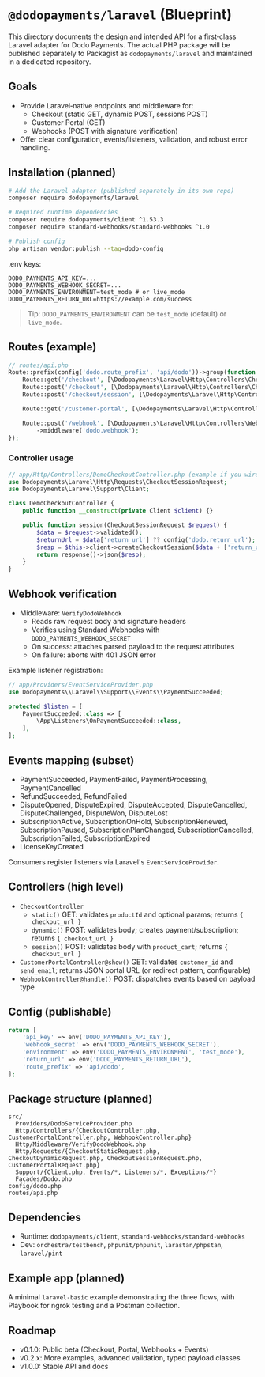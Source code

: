 # `@dodopayments/laravel` (Blueprint)

This directory documents the design and intended API for a first‑class Laravel adapter for Dodo Payments. The actual PHP package will be published separately to Packagist as `dodopayments/laravel` and maintained in a dedicated repository.

## Goals

- Provide Laravel‑native endpoints and middleware for:
  - Checkout (static GET, dynamic POST, sessions POST)
  - Customer Portal (GET)
  - Webhooks (POST with signature verification)
- Offer clear configuration, events/listeners, validation, and robust error handling.

## Installation (planned)

```bash
# Add the Laravel adapter (published separately in its own repo)
composer require dodopayments/laravel

# Required runtime dependencies
composer require dodopayments/client ^1.53.3
composer require standard-webhooks/standard-webhooks ^1.0

# Publish config
php artisan vendor:publish --tag=dodo-config
```

.env keys:

```
DODO_PAYMENTS_API_KEY=...
DODO_PAYMENTS_WEBHOOK_SECRET=...
DODO_PAYMENTS_ENVIRONMENT=test_mode # or live_mode
DODO_PAYMENTS_RETURN_URL=https://example.com/success
```

> Tip: `DODO_PAYMENTS_ENVIRONMENT` can be `test_mode` (default) or `live_mode`.

## Routes (example)

```php
// routes/api.php
Route::prefix(config('dodo.route_prefix', 'api/dodo'))->group(function () {
    Route::get('/checkout', [\Dodopayments\Laravel\Http\Controllers\CheckoutController::class, 'static']);
    Route::post('/checkout', [\Dodopayments\Laravel\Http\Controllers\CheckoutController::class, 'dynamic']);
    Route::post('/checkout/session', [\Dodopayments\Laravel\Http\Controllers\CheckoutController::class, 'session']);

    Route::get('/customer-portal', [\Dodopayments\Laravel\Http\Controllers\CustomerPortalController::class, 'show']);

    Route::post('/webhook', [\Dodopayments\Laravel\Http\Controllers\WebhookController::class, 'handle'])
        ->middleware('dodo.webhook');
});
```

### Controller usage

```php
// app/Http/Controllers/DemoCheckoutController.php (example if you wire your own)
use Dodopayments\Laravel\Http\Requests\CheckoutSessionRequest;
use Dodopayments\Laravel\Support\Client;

class DemoCheckoutController {
    public function __construct(private Client $client) {}

    public function session(CheckoutSessionRequest $request) {
        $data = $request->validated();
        $returnUrl = $data['return_url'] ?? config('dodo.return_url');
        $resp = $this->client->createCheckoutSession($data + ['return_url' => $returnUrl]);
        return response()->json($resp);
    }
}
```

## Webhook verification

- Middleware: `VerifyDodoWebhook`
  - Reads raw request body and signature headers
  - Verifies using Standard Webhooks with `DODO_PAYMENTS_WEBHOOK_SECRET`
  - On success: attaches parsed payload to the request attributes
  - On failure: aborts with 401 JSON error

Example listener registration:

```php
// app/Providers/EventServiceProvider.php
use Dodopayments\\Laravel\\Support\\Events\\PaymentSucceeded;

protected $listen = [
    PaymentSucceeded::class => [
        \App\Listeners\OnPaymentSucceeded::class,
    ],
];
```

## Events mapping (subset)

- PaymentSucceeded, PaymentFailed, PaymentProcessing, PaymentCancelled
- RefundSucceeded, RefundFailed
- DisputeOpened, DisputeExpired, DisputeAccepted, DisputeCancelled, DisputeChallenged, DisputeWon, DisputeLost
- SubscriptionActive, SubscriptionOnHold, SubscriptionRenewed, SubscriptionPaused, SubscriptionPlanChanged, SubscriptionCancelled, SubscriptionFailed, SubscriptionExpired
- LicenseKeyCreated

Consumers register listeners via Laravel's `EventServiceProvider`.

## Controllers (high level)

- `CheckoutController`
  - `static()` GET: validates `productId` and optional params; returns `{ checkout_url }`
  - `dynamic()` POST: validates body; creates payment/subscription; returns `{ checkout_url }`
  - `session()` POST: validates body with `product_cart`; returns `{ checkout_url }`
- `CustomerPortalController@show()` GET: validates `customer_id` and `send_email`; returns JSON portal URL (or redirect pattern, configurable)
- `WebhookController@handle()` POST: dispatches events based on payload type

## Config (publishable)

```php
return [
    'api_key' => env('DODO_PAYMENTS_API_KEY'),
    'webhook_secret' => env('DODO_PAYMENTS_WEBHOOK_SECRET'),
    'environment' => env('DODO_PAYMENTS_ENVIRONMENT', 'test_mode'),
    'return_url' => env('DODO_PAYMENTS_RETURN_URL'),
    'route_prefix' => 'api/dodo',
];
```

## Package structure (planned)

```
src/
  Providers/DodoServiceProvider.php
  Http/Controllers/{CheckoutController.php, CustomerPortalController.php, WebhookController.php}
  Http/Middleware/VerifyDodoWebhook.php
  Http/Requests/{CheckoutStaticRequest.php, CheckoutDynamicRequest.php, CheckoutSessionRequest.php, CustomerPortalRequest.php}
  Support/{Client.php, Events/*, Listeners/*, Exceptions/*}
  Facades/Dodo.php
config/dodo.php
routes/api.php
```

## Dependencies

- Runtime: `dodopayments/client`, `standard-webhooks/standard-webhooks`
- Dev: `orchestra/testbench`, `phpunit/phpunit`, `larastan/phpstan`, `laravel/pint`

## Example app (planned)

A minimal `laravel-basic` example demonstrating the three flows, with Playbook for ngrok testing and a Postman collection.

## Roadmap

- v0.1.0: Public beta (Checkout, Portal, Webhooks + Events)
- v0.2.x: More examples, advanced validation, typed payload classes
- v1.0.0: Stable API and docs
